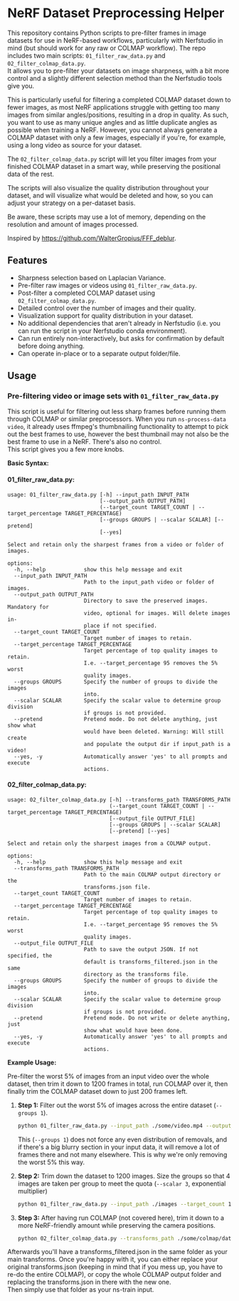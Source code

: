 # NeRF Dataset Preprocessing Helper

This repository contains Python scripts to pre-filter frames in image datasets for use in NeRF-based workflows, particularly with Nerfstudio in mind (but should work for any raw or COLMAP workflow). The repo includes two main scripts: `01_filter_raw_data.py` and `02_filter_colmap_data.py`.  
It allows you to pre-filter your datasets on image sharpness, with a bit more control and a slightly different selection method than the Nerfstudio tools give you.  

This is particularly useful for filtering a completed COLMAP dataset down to fewer images, as most NeRF applications struggle with getting too many images from similar angles/positions, resulting in a drop in quality.
As such, you want to use as many unique angles and as little duplicate angles as possible when training a NeRF.
However, you cannot always generate a COLMAP dataset with only a few images, especially if you're, for example, using a long video as source for your dataset.

The `02_filter_colmap_data.py` script will let you filter images from your finished COLMAP dataset in a smart way, while preserving the positional data of the rest.

The scripts will also visualize the quality distribution throughout your dataset, and will visualize what would be deleted and how, so you can adjust your strategy on a per-dataset basis.

Be aware, these scripts may use a lot of memory, depending on the resolution and amount of images processed.

Inspired by https://github.com/WalterGropius/FFF_deblur.

## Features
- Sharpness selection based on Laplacian Variance.
- Pre-filter raw images or videos using `01_filter_raw_data.py`.
- Post-filter a completed COLMAP dataset using `02_filter_colmap_data.py`.
- Detailed control over the number of images and their quality.
- Visualization support for quality distribution in your dataset.
- No additional dependencies that aren't already in Nerfstudio (i.e. you can run the script in your Nerfstudio conda environment).
- Can run entirely non-interactively, but asks for confirmation by default before doing anything.
- Can operate in-place or to a separate output folder/file.

## Usage

### Pre-filtering video or image sets with `01_filter_raw_data.py`

This script is useful for filtering out less sharp frames before running them through COLMAP or similar preprocessors.
When you run `ns-process-data video`, it already uses ffmpeg's thumbnailing functionality to attempt to pick out the best frames to use, however the best thumbnail may not also be the best frame to use in a NeRF. There's also no control.  
This script gives you a few more knobs.

**Basic Syntax:**
#### 01_filter_raw_data.py:

```
usage: 01_filter_raw_data.py [-h] --input_path INPUT_PATH
                             [--output_path OUTPUT_PATH]
                             (--target_count TARGET_COUNT | --target_percentage TARGET_PERCENTAGE)
                             [--groups GROUPS | --scalar SCALAR] [--pretend]
                             [--yes]

Select and retain only the sharpest frames from a video or folder of images.

options:
  -h, --help            show this help message and exit
  --input_path INPUT_PATH
                        Path to the input_path video or folder of images.
  --output_path OUTPUT_PATH
                        Directory to save the preserved images. Mandatory for
                        video, optional for images. Will delete images in-
                        place if not specified.
  --target_count TARGET_COUNT
                        Target number of images to retain.
  --target_percentage TARGET_PERCENTAGE
                        Target percentage of top quality images to retain.
                        I.e. --target_percentage 95 removes the 5% worst
                        quality images.
  --groups GROUPS       Specify the number of groups to divide the images
                        into.
  --scalar SCALAR       Specify the scalar value to determine group division
                        if groups is not provided.
  --pretend             Pretend mode. Do not delete anything, just show what
                        would have been deleted. Warning: Will still create
                        and populate the output dir if input_path is a video!
  --yes, -y             Automatically answer 'yes' to all prompts and execute
                        actions.

```

#### 02_filter_colmap_data.py:

```
usage: 02_filter_colmap_data.py [-h] --transforms_path TRANSFORMS_PATH
                                (--target_count TARGET_COUNT | --target_percentage TARGET_PERCENTAGE)
                                [--output_file OUTPUT_FILE]
                                [--groups GROUPS | --scalar SCALAR]
                                [--pretend] [--yes]

Select and retain only the sharpest images from a COLMAP output.

options:
  -h, --help            show this help message and exit
  --transforms_path TRANSFORMS_PATH
                        Path to the main COLMAP output directory or the
                        transforms.json file.
  --target_count TARGET_COUNT
                        Target number of images to retain.
  --target_percentage TARGET_PERCENTAGE
                        Target percentage of top quality images to retain.
                        I.e. --target_percentage 95 removes the 5% worst
                        quality images.
  --output_file OUTPUT_FILE
                        Path to save the output JSON. If not specified, the
                        default is transforms_filtered.json in the same
                        directory as the transforms file.
  --groups GROUPS       Specify the number of groups to divide the images
                        into.
  --scalar SCALAR       Specify the scalar value to determine group division
                        if groups is not provided.
  --pretend             Pretend mode. Do not write or delete anything, just
                        show what would have been done.
  --yes, -y             Automatically answer 'yes' to all prompts and execute
                        actions.
```

**Example Usage:**

Pre-filter the worst 5% of images from an input video over the whole dataset, then trim it down to 1200 frames in total, run COLMAP over it, then finally trim the COLMAP dataset down to just 200 frames left.

1. **Step 1:** Filter out the worst 5% of images across the entire dataset (`--groups 1`).
    ```bash
    python 01_filter_raw_data.py --input_path ./some/video.mp4 --output_path ./images --target_percentage 95 --groups 1
    ```
    This (`--groups 1`) does not force any even distribution of removals, and if there's a big blurry section in your input data, it will remove a lot of frames there and not many elsewhere. This is why we're only removing the worst 5% this way.

2. **Step 2:** Trim down the dataset to 1200 images. Size the groups so that 4 images are taken per group to meet the quota (`--scalar 3`, exponential multiplier)
    ```bash
    python 01_filter_raw_data.py --input_path ./images --target_count 1200 --scalar 3
    ```

3. **Step 3:** After having run COLMAP (not covered here), trim it down to a more NeRF-friendly amount while preserving the camera positions.
    ```bash
    python 02_filter_colmap_data.py --transforms_path ./some/colmap/dataset/transforms.json --target_count 200
    ```

Afterwards you'll have a transforms_filtered.json in the same folder as your main transforms. Once you're happy with it, you can either replace your original transforms.json (keeping in mind that if you mess up, you have to re-do the entire COLMAP), or copy the whole COLMAP output folder and replacing the transforms.json in there with the new one.  
Then simply use that folder as your ns-train input.
